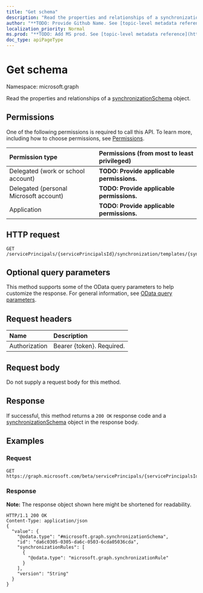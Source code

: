 ```yaml
---
title: "Get schema"
description: "Read the properties and relationships of a synchronizationSchema object."
author: "**TODO: Provide Github Name. See [topic-level metadata reference](https://msgo.azurewebsites.net/add/document/guidelines/metadata.html#topic-level-metadata)**"
localization_priority: Normal
ms.prod: "**TODO: Add MS prod. See [topic-level metadata reference](https://msgo.azurewebsites.net/add/document/guidelines/metadata.html#topic-level-metadata)**"
doc_type: apiPageType
---
```


# Get schema
Namespace: microsoft.graph

Read the properties and relationships of a [synchronizationSchema](../resources/synchronization-synchronizationschema.md) object.

## Permissions
One of the following permissions is required to call this API. To learn more, including how to choose permissions, see [Permissions](/concepts/permissions-reference.md).

|Permission type|Permissions (from most to least privileged)|
|:---|:---|
|Delegated (work or school account)|**TODO: Provide applicable permissions.**|
|Delegated (personal Microsoft account)|**TODO: Provide applicable permissions.**|
|Application|**TODO: Provide applicable permissions.**|

## HTTP request

<!-- {
  "blockType": "ignored"
}
-->
``` http
GET /servicePrincipals/{servicePrincipalsId}/synchronization/templates/{synchronizationTemplateId}/schema
```

## Optional query parameters
This method supports some of the OData query parameters to help customize the response. For general information, see [OData query parameters](/graph/query-parameters).

## Request headers
|Name|Description|
|:---|:---|
|Authorization|Bearer {token}. Required.|

## Request body
Do not supply a request body for this method.

## Response

If successful, this method returns a `200 OK` response code and a [synchronizationSchema](../resources/synchronization-synchronizationschema.md) object in the response body.

## Examples

### Request
<!-- {
  "blockType": "request",
  "name": "get_synchronizationschema"
}
-->
``` http
GET https://graph.microsoft.com/beta/servicePrincipals/{servicePrincipalsId}/synchronization/templates/{synchronizationTemplateId}/schema
```


### Response
**Note:** The response object shown here might be shortened for readability.
<!-- {
  "blockType": "response",
  "truncated": true,
  "@odata.type": "microsoft.graph.synchronizationSchema"
}
-->
``` http
HTTP/1.1 200 OK
Content-Type: application/json
{
  "value": {
    "@odata.type": "#microsoft.graph.synchronizationSchema",
    "id": "da6c0305-0305-da6c-0503-6cda05036cda",
    "synchronizationRules": [
      {
        "@odata.type": "microsoft.graph.synchronizationRule"
      }
    ],
    "version": "String"
  }
}
```

